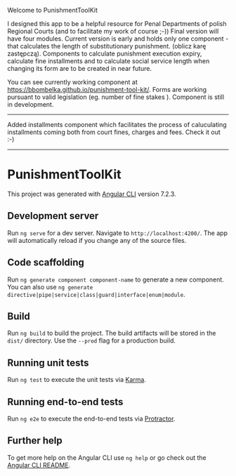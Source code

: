 
Welcome to PunishmentToolKit

I designed this app to be a helpful resource for Penal Departments of polish Regional Courts (and to facilitate my work of course ;-))
Final version will have four modules. Current version is early and holds only one component - that calculates the length of substitutionary punishment. (oblicz karę zastępczą). Components to calculate punishment execution expiry, calculate fine installments and to calculate social service length when changing its form are to be created in near future. 

You can see currently working component at https://bbombelka.github.io/punishment-tool-kit/. Forms are working pursuant to valid legislation (eg. number of fine stakes ). Component is still in development.

---
Added installments component which facilitates the process of caluculating installments coming both from court fines, charges and fees. Check it out :-)


-- - - -
# PunishmentToolKit

This project was generated with [Angular CLI](https://github.com/angular/angular-cli) version 7.2.3.

## Development server

Run `ng serve` for a dev server. Navigate to `http://localhost:4200/`. The app will automatically reload if you change any of the source files.

## Code scaffolding

Run `ng generate component component-name` to generate a new component. You can also use `ng generate directive|pipe|service|class|guard|interface|enum|module`.

## Build

Run `ng build` to build the project. The build artifacts will be stored in the `dist/` directory. Use the `--prod` flag for a production build.

## Running unit tests

Run `ng test` to execute the unit tests via [Karma](https://karma-runner.github.io).

## Running end-to-end tests

Run `ng e2e` to execute the end-to-end tests via [Protractor](http://www.protractortest.org/).

## Further help

To get more help on the Angular CLI use `ng help` or go check out the [Angular CLI README](https://github.com/angular/angular-cli/blob/master/README.md).
